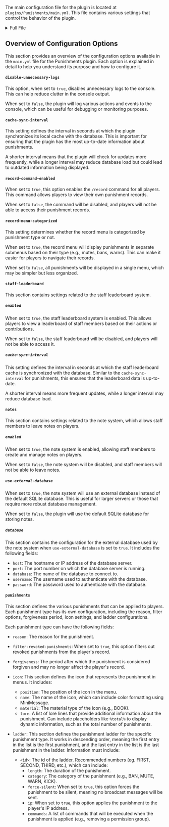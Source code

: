 The main configuration file for the plugin is located at `plugins/Punishments/main.yml`. This file contains various settings that control the behavior of the plugin.

<details>
<summary>Full File</summary>

```yaml
# --------------------------------------------------------
# Punishments Configuration
#  
# Useful Resources:
# * Discord: https://dsc.gg/negative-games
# * Wiki: https://wiki.ericlmao.com/projects/punishments
# * MiniMessage Format: https://docs.advntr.dev/minimessage/format.html
# * MiniMessage Web UI: https://webui.advntr.dev/
# --------------------------------------------------------

# When true, the plugin will disable unnecessary logs to the console.
disable-unnecessary-logs: false

# The interval in seconds in which the cache is synchronized with the database.
# In lamen's terms, this is the interval that the plugin will check the database for new
# or updated punishments and then store them locally.
cache-sync-interval: 5

# When true, the /record command is enabled for all players to use.
record-command-enabled: true

# Whether to use a categorized record menu or not.
# If set to true, the record menu will be categorized
# by punishment type (e.g. mutes, bans, warns) in their own
# dedicated submenus, similar to the /history command.
#  
# If set to false, the record menu will display all punishments
# in a single menu.
record-menu-categorized: true

# Staff Leaderboard Configuration
staff-leaderboard:
  # When true, the staff leaderboard system is enabled.
  enabled: true

  # The interval in seconds in which the staff leaderboard cache is synchronized with the database.
  # In lamen's terms, this is the interval that the plugin will check the database for new
  # or updated staff leaderboard data and then store it locally.
  cache-sync-interval: 30

# Note Configuration
notes:
  # When true, the note system is enabled.
  enabled: true

  # When true, the note database system will use an external database instead of the default SQLite database.
  use-external-database: false

  # External Database Information
  database:
    host: localhost
    port: 3306
    database: punishments
    username: root
    password: password

# Punishments
punishments:
  Hacking:
    reason: Hacking
    filter-revoked-punishments: false
    forgiveness: 100d
    icon:
      position: 10
      name: <red>Hacking
      material: BOOK
      lore:
      - ' '
      - '<white>Violation #1: <yellow>7 days <red>(BAN)'
      - '<white>Violation #2: <yellow>30 days <red>(BAN)'
      - '<white>Violation #3: <yellow>Permanent <red>(IP BAN)'
      - ' '
      - '<white>Total Punishments: <yellow>%total%'
    ladder:
      FIRST:
        length: 30d
        category: BAN
        force-silent: true
        ip: false
        commands:
        - lp user %player% parent remove VIP

# Authors: ericlmao
```
</details>

## Overview of Configuration Options
This section provides an overview of the configuration options available in the `main.yml` file for the Punishments plugin. Each option is explained in detail to help you understand its purpose and how to configure it.

#### `disable-unnecessary-logs`
This option, when set to `true`, disables unnecessary logs to the console. This can help reduce clutter in the console output.

When set to `false`, the plugin will log various actions and events to the console, which can be useful for debugging or monitoring purposes.

#### `cache-sync-interval`
This setting defines the interval in seconds at which the plugin synchronizes its local cache with the database. This is important for ensuring that the plugin has the most up-to-date information about punishments.

A shorter interval means that the plugin will check for updates more frequently, while a longer interval may reduce database load but could lead to outdated information being displayed.

#### `record-command-enabled`
When set to `true`, this option enables the `/record` command for all players. This command allows players to view their own punishment records.

When set to `false`, the command will be disabled, and players will not be able to access their punishment records.

#### `record-menu-categorized`
This setting determines whether the record menu is categorized by punishment type or not.

When set to `true`, the record menu will display punishments in separate submenus based on their type (e.g., mutes, bans, warns). This can make it easier for players to navigate their records.

When set to `false`, all punishments will be displayed in a single menu, which may be simpler but less organized.

#### `staff-leaderboard`

This section contains settings related to the staff leaderboard system.
##### `enabled`
When set to `true`, the staff leaderboard system is enabled. This allows players to view a leaderboard of staff members based on their actions or contributions.

When set to `false`, the staff leaderboard will be disabled, and players will not be able to access it.

##### `cache-sync-interval`
This setting defines the interval in seconds at which the staff leaderboard cache is synchronized with the database. Similar to the `cache-sync-interval` for punishments, this ensures that the leaderboard data is up-to-date.

A shorter interval means more frequent updates, while a longer interval may reduce database load.

#### `notes`

This section contains settings related to the note system, which allows staff members to leave notes on players.

##### `enabled`
When set to `true`, the note system is enabled, allowing staff members to create and manage notes on players.

When set to `false`, the note system will be disabled, and staff members will not be able to leave notes.

##### `use-external-database`
When set to `true`, the note system will use an external database instead of the default SQLite database. This is useful for larger servers or those that require more robust database management.

When set to `false`, the plugin will use the default SQLite database for storing notes.

##### `database`
This section contains the configuration for the external database used by the note system when `use-external-database` is set to `true`. It includes the following fields:
- `host`: The hostname or IP address of the database server.
- `port`: The port number on which the database server is running.
- `database`: The name of the database to connect to.
- `username`: The username used to authenticate with the database.
- `password`: The password used to authenticate with the database.

#### `punishments`
This section defines the various punishments that can be applied to players. Each punishment type has its own configuration, including the reason, filter options, forgiveness period, icon settings, and ladder configurations.

Each punishment type can have the following fields:
- `reason`: The reason for the punishment.
- `filter-revoked-punishments`: When set to `true`, this option filters out revoked punishments from the player's record.
- `forgiveness`: The period after which the punishment is considered forgiven and may no longer affect the player's record.

- `icon`: This section defines the icon that represents the punishment in menus. It includes:
  - `position`: The position of the icon in the menu.
  - `name`: The name of the icon, which can include color formatting using MiniMessage.
  - `material`: The material type of the icon (e.g., BOOK).
  - `lore`: A list of lore lines that provide additional information about the punishment. Can include placeholders like `%total%` to display dynamic information, such as the total number of punishments.

- `ladder`: This section defines the punishment ladder for the specific punishment type. It works in descending order, meaning the first entry in the list is the first punishment, and the last entry in the list is the last punishment in the ladder. Information must include:
  - `<id>`: The id of the ladder. Recommended numbers (eg. FIRST, SECOND, THIRD, etc.), which can include:
    - `length`: The duration of the punishment.
    - `category`: The category of the punishment (e.g., BAN, MUTE, WARN, KICK).
    - `force-silent`: When set to `true`, this option forces the punishment to be silent, meaning no broadcast messages will be sent.
    - `ip`: When set to `true`, this option applies the punishment to the player's IP address.
    - `commands`: A list of commands that will be executed when the punishment is applied (e.g., removing a permission group).
    